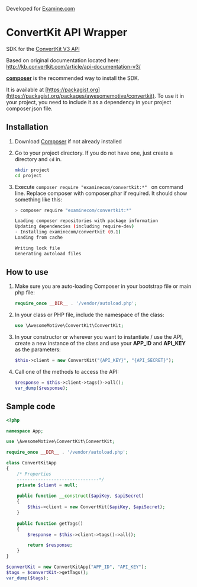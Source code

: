Developed for [Examine.com](https://examine.com)

# ConvertKit API Wrapper
SDK for the [ConvertKit V3 API](http://kb.convertkit.com/article/api-documentation-v3/)

Based on original documentation located here: http://kb.convertkit.com/article/api-documentation-v3/

[**composer**](https://getcomposer.org/) is the recommended way to install the SDK.

It is available at [https://packagist.org](https://packagist.org/packages/awesomemotive/convertkit). To use it in your project, you need to include it as a dependency in your project composer.json file.

## Installation
1. Download [Composer](https://getcomposer.org/download/) if not already installed

2. Go to your project directory. If you do not have one, just create a directory and `cd` in.

    ```sh
    mkdir project
    cd project
    ```

3. Execute `composer require "examinecom/convertkit:*" ` on command line. Replace composer with composer.phar if required. It should show something like this:

    ```sh
    > composer require "examinecom/convertkit:*"

    Loading composer repositories with package information
    Updating dependencies (including require-dev)
    - Installing examinecom/convertkit (0.1)
    Loading from cache

    Writing lock file
    Generating autoload files
    ```

## How to use
1. Make sure you are auto-loading Composer in your bootstrap file or main php file:

    ```php
    require_once __DIR__ . '/vendor/autoload.php';
    ```
2. In your class or PHP file, include the namespace of the class:

    ```php
    use \AwesomeMotive\ConvertKit\ConvertKit;
    ```
3. In your constructor or wherever you want to instantiate / use the API, create a new instance of the class and use your **APP_ID** and **API_KEY** as the parameters:

    ```php
    $this->client = new ConvertKit("{API_KEY}", "{API_SECRET}");
    ```
4. Call one of the methods to access the API:

    ```php
    $response = $this->client->tags()->all();
    var_dump($response);
    ```

## Sample code

```php
<?php

namespace App;

use \AwesomeMotive\ConvertKit\ConvertKit;

require_once __DIR__ . '/vendor/autoload.php';

class ConvertKitApp
{
    /* Properties
    -------------------------------*/
    private $client = null;
    
    public function __construct($apiKey, $apiSecret)
    {
        $this->client = new ConvertKit($apiKey, $apiSecret);
    }
    
    public function getTags()
    {
        $response = $this->client->tags()->all();

        return $response;
    }
}

$convertKit = new ConvertKitApp("APP_ID", "API_KEY");
$tags = $convertKit->getTags();
var_dump($tags);

```
